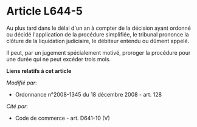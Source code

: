 # Article L644-5

Au plus tard dans le délai d'un an à compter de la décision ayant ordonné ou décidé l'application de la procédure simplifiée,
le tribunal prononce la clôture de la liquidation judiciaire, le débiteur entendu ou dûment appelé.

Il peut, par un jugement spécialement motivé, proroger la procédure pour une durée qui ne peut excéder trois mois.

**Liens relatifs à cet article**

_Modifié par_:

  - Ordonnance n°2008-1345 du 18 décembre 2008 - art. 128

_Cité par_:

  - Code de commerce - art. D641-10 (V)
